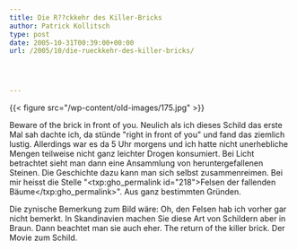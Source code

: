 ```yaml
---
title: Die R??ckkehr des Killer-Bricks
author: Patrick Kollitsch
type: post
date: 2005-10-31T00:39:00+00:00
url: /2005/10/die-rueckkehr-des-killer-bricks/




---
```

{{< figure src="/wp-content/old-images/175.jpg" >}}

Beware of the brick in front of you. Neulich als ich dieses Schild das erste Mal sah dachte ich, da stünde "right in front of you" und fand das ziemlich lustig. Allerdings war es da 5 Uhr morgens und ich hatte nicht unerhebliche Mengen teilweise nicht ganz leichter Drogen konsumiert. Bei Licht betrachtet sieht man dann eine Ansammlung von heruntergefallenen Steinen. Die Geschichte dazu kann man sich selbst zusammenreimen. Bei mir heisst die Stelle "<txp:gho_permalink id="218">Felsen der fallenden Bäume</txp:gho_permalink>". Aus ganz bestimmten Gründen.

Die zynische Bemerkung zum Bild wäre: Oh, den Felsen hab ich vorher gar nicht bemerkt. In Skandinavien machen Sie diese Art von Schildern aber in Braun. Dann beachtet man sie auch eher. The return of the killer brick. Der Movie zum Schild.
